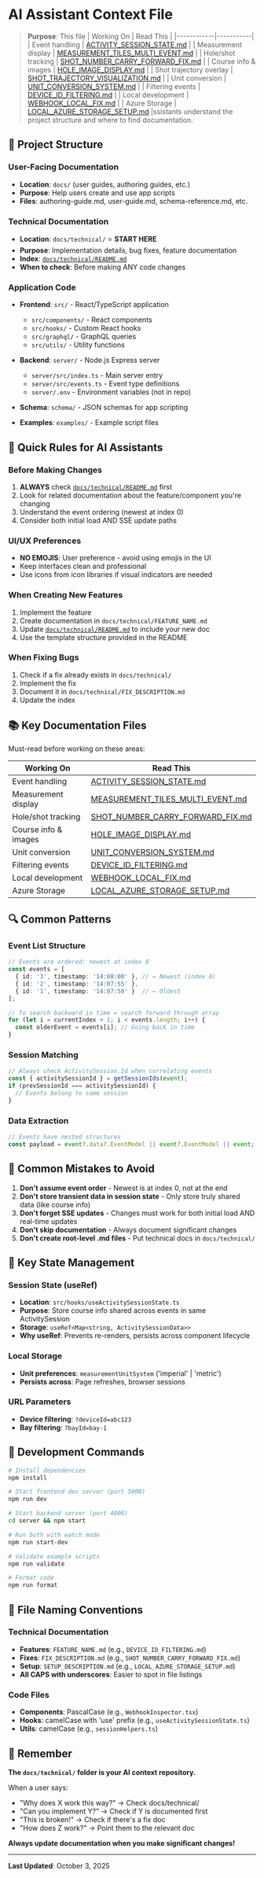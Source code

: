 # AI Assistant Context File

> **Purpose**: This file | Working On | Read This |
|------------|-----------|
| Event handling | [ACTIVITY_SESSION_STATE.md](./docs/technical/ACTIVITY_SESSION_STATE.md) |
| Measurement display | [MEASUREMENT_TILES_MULTI_EVENT.md](./docs/technical/MEASUREMENT_TILES_MULTI_EVENT.md) |
| Hole/shot tracking | [SHOT_NUMBER_CARRY_FORWARD_FIX.md](./docs/technical/SHOT_NUMBER_CARRY_FORWARD_FIX.md) |
| Course info & images | [HOLE_IMAGE_DISPLAY.md](./docs/technical/HOLE_IMAGE_DISPLAY.md) |
| Shot trajectory overlay | [SHOT_TRAJECTORY_VISUALIZATION.md](./docs/technical/SHOT_TRAJECTORY_VISUALIZATION.md) |
| Unit conversion | [UNIT_CONVERSION_SYSTEM.md](./docs/technical/UNIT_CONVERSION_SYSTEM.md) |
| Filtering events | [DEVICE_ID_FILTERING.md](./docs/technical/DEVICE_ID_FILTERING.md) |
| Local development | [WEBHOOK_LOCAL_FIX.md](./docs/technical/WEBHOOK_LOCAL_FIX.md) |
| Azure Storage | [LOCAL_AZURE_STORAGE_SETUP.md](./docs/technical/LOCAL_AZURE_STORAGE_SETUP.md) |ssistants understand the project structure and where to find documentation.

## 📂 Project Structure

### User-Facing Documentation
- **Location**: `docs/` (user guides, authoring guides, etc.)
- **Purpose**: Help users create and use app scripts
- **Files**: authoring-guide.md, user-guide.md, schema-reference.md, etc.

### Technical Documentation
- **Location**: `docs/technical/` ⭐ **START HERE**
- **Purpose**: Implementation details, bug fixes, feature documentation
- **Index**: [`docs/technical/README.md`](./docs/technical/README.md)
- **When to check**: Before making ANY code changes

### Application Code
- **Frontend**: `src/` - React/TypeScript application
  - `src/components/` - React components
  - `src/hooks/` - Custom React hooks
  - `src/graphql/` - GraphQL queries
  - `src/utils/` - Utility functions

- **Backend**: `server/` - Node.js Express server
  - `server/src/index.ts` - Main server entry
  - `server/src/events.ts` - Event type definitions
  - `server/.env` - Environment variables (not in repo)

- **Schema**: `schema/` - JSON schemas for app scripting
- **Examples**: `examples/` - Example script files

## 🎯 Quick Rules for AI Assistants

### Before Making Changes
1. **ALWAYS** check [`docs/technical/README.md`](./docs/technical/README.md) first
2. Look for related documentation about the feature/component you're changing
3. Understand the event ordering (newest at index 0)
4. Consider both initial load AND SSE update paths

### UI/UX Preferences
- **NO EMOJIS**: User preference - avoid using emojis in the UI
- Keep interfaces clean and professional
- Use icons from icon libraries if visual indicators are needed

### When Creating New Features
1. Implement the feature
2. Create documentation in `docs/technical/FEATURE_NAME.md`
3. Update [`docs/technical/README.md`](./docs/technical/README.md) to include your new doc
4. Use the template structure provided in the README

### When Fixing Bugs
1. Check if a fix already exists in `docs/technical/`
2. Implement the fix
3. Document it in `docs/technical/FIX_DESCRIPTION.md`
4. Update the index

## 📚 Key Documentation Files

Must-read before working on these areas:

| Working On | Read This |
|------------|-----------|
| Event handling | [ACTIVITY_SESSION_STATE.md](./docs/technical/ACTIVITY_SESSION_STATE.md) |
| Measurement display | [MEASUREMENT_TILES_MULTI_EVENT.md](./docs/technical/MEASUREMENT_TILES_MULTI_EVENT.md) |
| Hole/shot tracking | [SHOT_NUMBER_CARRY_FORWARD_FIX.md](./docs/technical/SHOT_NUMBER_CARRY_FORWARD_FIX.md) |
| Course info & images | [HOLE_IMAGE_DISPLAY.md](./docs/technical/HOLE_IMAGE_DISPLAY.md) |
| Unit conversion | [UNIT_CONVERSION_SYSTEM.md](./docs/technical/UNIT_CONVERSION_SYSTEM.md) |
| Filtering events | [DEVICE_ID_FILTERING.md](./docs/technical/DEVICE_ID_FILTERING.md) |
| Local development | [WEBHOOK_LOCAL_FIX.md](./docs/technical/WEBHOOK_LOCAL_FIX.md) |
| Azure Storage | [LOCAL_AZURE_STORAGE_SETUP.md](./docs/technical/LOCAL_AZURE_STORAGE_SETUP.md) |

## 🔍 Common Patterns

### Event List Structure
```typescript
// Events are ordered: newest at index 0
const events = [
  { id: '3', timestamp: '14:08:00' }, // ← Newest (index 0)
  { id: '2', timestamp: '14:07:55' },
  { id: '1', timestamp: '14:07:50' }  // ← Oldest
];

// To search backward in time = search forward through array
for (let i = currentIndex + 1; i < events.length; i++) {
  const olderEvent = events[i]; // Going back in time
}
```

### Session Matching
```typescript
// Always check ActivitySession.Id when correlating events
const { activitySessionId } = getSessionIds(event);
if (prevSessionId === activitySessionId) {
  // Events belong to same session
}
```

### Data Extraction
```typescript
// Events have nested structures
const payload = event?.data?.EventModel || event?.EventModel || event;
```

## 🚫 Common Mistakes to Avoid

1. **Don't assume event order** - Newest is at index 0, not at the end
2. **Don't store transient data in session state** - Only store truly shared data (like course info)
3. **Don't forget SSE updates** - Changes must work for both initial load AND real-time updates
4. **Don't skip documentation** - Always document significant changes
5. **Don't create root-level .md files** - Put technical docs in `docs/technical/`

## 💾 Key State Management

### Session State (useRef)
- **Location**: `src/hooks/useActivitySessionState.ts`
- **Purpose**: Store course info shared across events in same ActivitySession
- **Storage**: `useRef<Map<string, ActivitySessionData>>`
- **Why useRef**: Prevents re-renders, persists across component lifecycle

### Local Storage
- **Unit preferences**: `measurementUnitSystem` ('imperial' | 'metric')
- **Persists across**: Page refreshes, browser sessions

### URL Parameters
- **Device filtering**: `?deviceId=abc123`
- **Bay filtering**: `?bayId=bay-1`

## 🔧 Development Commands

```bash
# Install dependencies
npm install

# Start frontend dev server (port 5000)
npm run dev

# Start backend server (port 4000)
cd server && npm start

# Run both with watch mode
npm run start-dev

# Validate example scripts
npm run validate

# Format code
npm run format
```

## 📝 File Naming Conventions

### Technical Documentation
- **Features**: `FEATURE_NAME.md` (e.g., `DEVICE_ID_FILTERING.md`)
- **Fixes**: `FIX_DESCRIPTION.md` (e.g., `SHOT_NUMBER_CARRY_FORWARD_FIX.md`)
- **Setup**: `SETUP_DESCRIPTION.md` (e.g., `LOCAL_AZURE_STORAGE_SETUP.md`)
- **All CAPS with underscores**: Easier to spot in file listings

### Code Files
- **Components**: PascalCase (e.g., `WebhookInspector.tsx`)
- **Hooks**: camelCase with 'use' prefix (e.g., `useActivitySessionState.ts`)
- **Utils**: camelCase (e.g., `sessionHelpers.ts`)

## 🎯 Remember

**The `docs/technical/` folder is your AI context repository.**

When a user says:
- "Why does X work this way?" → Check docs/technical/
- "Can you implement Y?" → Check if Y is documented first
- "This is broken!" → Check if there's a fix doc
- "How does Z work?" → Point them to the relevant doc

**Always update documentation when you make significant changes!**

---

**Last Updated**: October 3, 2025
